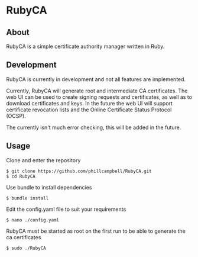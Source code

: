 # RubyCA

## About
RubyCA is a simple certificate authority manager written in Ruby.

## Development
RubyCA is currently in development and not all features are implemented. 

Currently, RubyCA will generate root and intermediate CA certificates. The web UI can be used to create signing requests and certificates, as well as to download certificates and keys. In the future the web UI will support certificate revocation lists and the Online Certificate Status Protocol (OCSP).

The currently isn't much error checking, this will be added in the future.

## Usage

Clone and enter the repository

    $ git clone https://github.com/phillcampbell/RubyCA.git
    $ cd RubyCA

Use bundle to install dependencies

    $ bundle install
    
Edit the config.yaml file to suit your requirements

    $ nano ./config.yaml

RubyCA must be started as root on the first run to be able to generate the ca certificates

    $ sudo ./RubyCA
